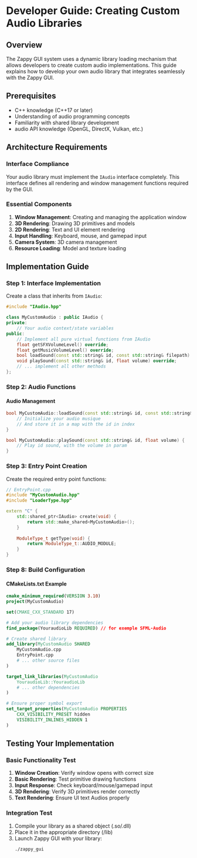 # Developer Guide: Creating Custom Audio Libraries

## Overview

The Zappy GUI system uses a dynamic library loading mechanism that allows developers to create custom audio implementations. This guide explains how to develop your own audio library that integrates seamlessly with the Zappy GUI.

## Prerequisites

- C++ knowledge (C++17 or later)
- Understanding of audio programming concepts
- Familiarity with shared library development
- audio API knowledge (OpenGL, DirectX, Vulkan, etc.)

## Architecture Requirements

### Interface Compliance

Your audio library must implement the `IAudio` interface completely. This interface defines all rendering and window management functions required by the GUI.

### Essential Components

1. **Window Management**: Creating and managing the application window
2. **3D Rendering**: Drawing 3D primitives and models
3. **2D Rendering**: Text and UI element rendering
4. **Input Handling**: Keyboard, mouse, and gamepad input
5. **Camera System**: 3D camera management
6. **Resource Loading**: Model and texture loading

## Implementation Guide

### Step 1: Interface Implementation

Create a class that inherits from `IAudio`:

```cpp
#include "IAudio.hpp"

class MyCustomAudio : public IAudio {
private:
    // Your audio context/state variables
public:
    // Implement all pure virtual functions from IAudio
    float getSFXVolumeLevel() override;
    float getMusicVolumeLevel() override;
    bool loadSound(const std::string& id, const std::string& filepath) override;
    void playSound(const std::string& id, float volume) override;
    // ... implement all other methods
};
```

### Step 2: Audio Functions

#### Audio Management
```cpp
bool MyCustomAudio::loadSound(const std::string& id, const std::string& filepath) {
    // Initialize your audio musique
    // And store it in a map with the id in index
}

bool MyCustomAudio::playSound(const std::string& id, float volume) {
    // Play id sound, with the volume in param
}
```

### Step 3: Entry Point Creation

Create the required entry point functions:

```cpp
// EntryPoint.cpp
#include "MyCustomAudio.hpp"
#include "LoaderType.hpp"

extern "C" {
    std::shared_ptr<IAudio> create(void) {
        return std::make_shared<MyCustomAudio>();
    }
    
    ModuleType_t getType(void) {
        return ModuleType_t::AUDIO_MODULE;
    }
}
```

### Step 8: Build Configuration

#### CMakeLists.txt Example
```cmake
cmake_minimum_required(VERSION 3.10)
project(MyCustomAudio)

set(CMAKE_CXX_STANDARD 17)

# Add your audio library dependencies
find_package(YouraudioLib REQUIRED) // for exemple SFML-Audio

# Create shared library
add_library(MyCustomAudio SHARED
    MyCustomAudio.cpp
    EntryPoint.cpp
    # ... other source files
)

target_link_libraries(MyCustomAudio
    YouraudioLib::YouraudioLib
    # ... other dependencies
)

# Ensure proper symbol export
set_target_properties(MyCustomAudio PROPERTIES
    CXX_VISIBILITY_PRESET hidden
    VISIBILITY_INLINES_HIDDEN 1
)
```

## Testing Your Implementation

### Basic Functionality Test

1. **Window Creation**: Verify window opens with correct size
2. **Basic Rendering**: Test primitive drawing functions
3. **Input Response**: Check keyboard/mouse/gamepad input
4. **3D Rendering**: Verify 3D primitives render correctly
5. **Text Rendering**: Ensure UI text Audios properly

### Integration Test

1. Compile your library as a shared object (.so/.dll)
2. Place it in the appropriate directory (/lib)
3. Launch Zappy GUI with your library:
   ```bash
   ./zappy_gui
   ```
